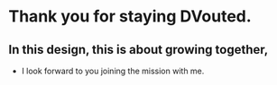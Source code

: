 # Thank you for staying DVouted. 

## In this design, this is about growing together, 

- I look forward to you joining the mission with me.
